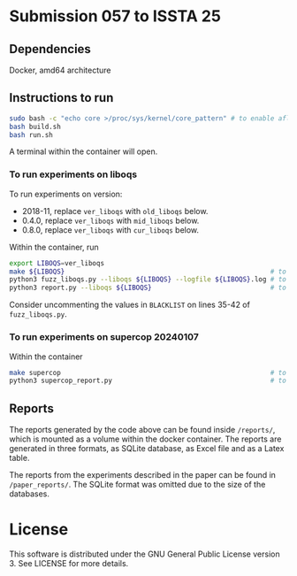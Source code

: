 # Submission 057 to ISSTA 25

## Dependencies

Docker, amd64 architecture

## Instructions to run

```bash
sudo bash -c "echo core >/proc/sys/kernel/core_pattern" # to enable afl++ fuzzing
bash build.sh
bash run.sh
```
A terminal within the container will open.

### To run experiments on liboqs

To run experiments on version:
- 2018-11, replace `ver_liboqs` with `old_liboqs` below.
- 0.4.0, replace `ver_liboqs` with `mid_liboqs` below.
- 0.8.0, replace `ver_liboqs` with `cur_liboqs` below.

Within the container, run
```bash
export LIBOQS=ver_liboqs
make ${LIBOQS}                                                    # to install dependences
python3 fuzz_liboqs.py --liboqs ${LIBOQS} --logfile ${LIBOQS}.log # to run experiments
python3 report.py --liboqs ${LIBOQS}                              # to collect results
```

Consider uncommenting the values in `BLACKLIST` on lines 35-42 of `fuzz_liboqs.py`.

### To run experiments on supercop 20240107
Within the container
```bash
make supercop                                                     # to install supercop and run experiments
python3 supercop_report.py                                        # to collect results
```

## Reports

The reports generated by the code above can be found inside `/reports/`, which is mounted as a volume within the docker container. The reports are generated in three formats, as SQLite database, as Excel file and as a Latex table.

The reports from the experiments described in the paper can be found in `/paper_reports/`.
The SQLite format was omitted due to the size of the databases.

# License

This software is distributed under the GNU General Public License version 3. See LICENSE for more details.
